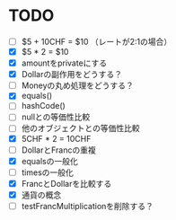 # TODO

- [ ] $5 + 10CHF = $10 （レートが2:1の場合）
- [x] $5 * 2 = $10
- [x] amountをprivateにする
- [x] Dollarの副作用をどうする？
- [ ] Moneyの丸め処理をどうする？
- [x] equals()
- [ ] hashCode()
- [ ] nullとの等価性比較
- [ ] 他のオブジェクトとの等価性比較
- [x] 5CHF * 2 = 10CHF
- [ ] DollarとFrancの重複
- [x] equalsの一般化
- [ ] timesの一般化
- [x] FrancとDollarを比較する
- [x] 通貨の概念
- [ ] testFrancMultiplicationを削除する？
